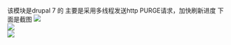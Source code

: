 <html>
该模块是drupal 7 的 主要是采用多线程发送http PURGE请求，加快刷新进度
下面是截图
<img src="https://github.com/verycdn/purge/raw/master/79.png" />
<br>

<img src="https://github.com/verycdn/purge/raw/master/80.png" />
<br>

<img src="https://github.com/verycdn/purge/raw/master/81.png" />
<br>

</html>
